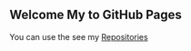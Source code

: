 ## Welcome My to GitHub Pages

You can use the see my [Repositories](https://github.com/tejrajs?tab=repositories)
